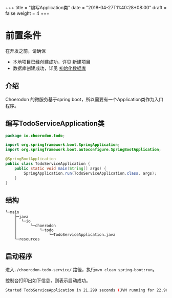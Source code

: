 +++
title = "编写Application类"
date = "2018-04-27T11:40:28+08:00"
draft = false
weight = 4
+++

# 前置条件

在开发之前，请确保

* 本地项目已经创建成功，详见 [新建项目](../create_project/)
* 数据库创建成功，详见 [初始化数据库](../init_db/)

## 介绍

Choerodon 的微服务基于spring boot，所以需要有一个Application类作为入口程序。

## 编写TodoServiceApplication类
```java
package io.choerodon.todo;

import org.springframework.boot.SpringApplication;
import org.springframework.boot.autoconfigure.SpringBootApplication;

@SpringBootApplication
public class TodoServiceApplication {
    public static void main(String[] args) {
        SpringApplication.run(TodoServiceApplication.class, args);
    }
}
```

## 结构

```
└─main
    ├─java
    │  └─io
    │      └─choerodon
    │          └─todo
    │              └─TodoServiceApplication.java
    └─resources
```

## 启动程序

进入`./choerodon-todo-service/` 路径，执行`mvn clean spring-boot:run`。

控制台打印出如下信息，则表示启动成功。
```bash
Started TodoServiceApplication in 21.299 seconds (JVM running for 22.968)
```
